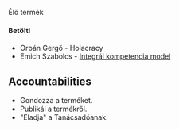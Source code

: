Élő termék

#### Betölti
 - Orbán Gergő - Holacracy
 - Emich Szabolcs - [Integrál kompetencia model](http://circle43.com/szervezetek-integral-kompetencia-modellje/)

## Accountabilities
- Gondozza a terméket.
- Publikál a termékről.
- "Eladja" a Tanácsadóanak.
